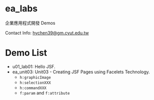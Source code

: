 # ea_labs
企業應用程式開發 Demos

Contact Info: hychen39@gm.cyut.edu.tw

# Demo List
- u01_lab01: Hello JSF.
- ea_unit03: Unit03 - Creating JSF Pages using Facelets Technology.
  - `h:graphicImage`
  - `h:selectionXXX`
  - `h:commandXXX`
  - `f:param` and `f:attribute`

